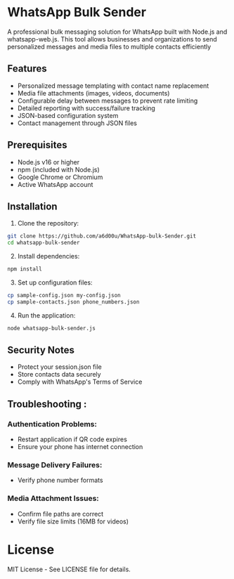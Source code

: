 # WhatsApp Bulk Sender

A professional bulk messaging solution for WhatsApp built with Node.js and whatsapp-web.js. This tool allows businesses and organizations to send personalized messages and media files to multiple contacts efficiently

## Features

- Personalized message templating with contact name replacement
- Media file attachments (images, videos, documents)
- Configurable delay between messages to prevent rate limiting
- Detailed reporting with success/failure tracking
- JSON-based configuration system
- Contact management through JSON files

## Prerequisites

- Node.js v16 or higher
- npm (included with Node.js)
- Google Chrome or Chromium
- Active WhatsApp account

## Installation

1. Clone the repository:
```bash
git clone https://github.com/a6d00u/WhatsApp-bulk-Sender.git
cd whatsapp-bulk-sender
```

2. Install dependencies:
```bash
npm install
```
3. Set up configuration files:
```bash
cp sample-config.json my-config.json
cp sample-contacts.json phone_numbers.json
```
4. Run the application:
```bash
node whatsapp-bulk-sender.js
```
## Security Notes

- Protect your session.json file
- Store contacts data securely
- Comply with WhatsApp's Terms of Service

## Troubleshooting :

### Authentication Problems:
- Restart application if QR code expires
- Ensure your phone has internet connection

### Message Delivery Failures:
- Verify phone number formats

### Media Attachment Issues:
- Confirm file paths are correct
- Verify file size limits (16MB for videos)

# License

MIT License - See LICENSE file for details.
